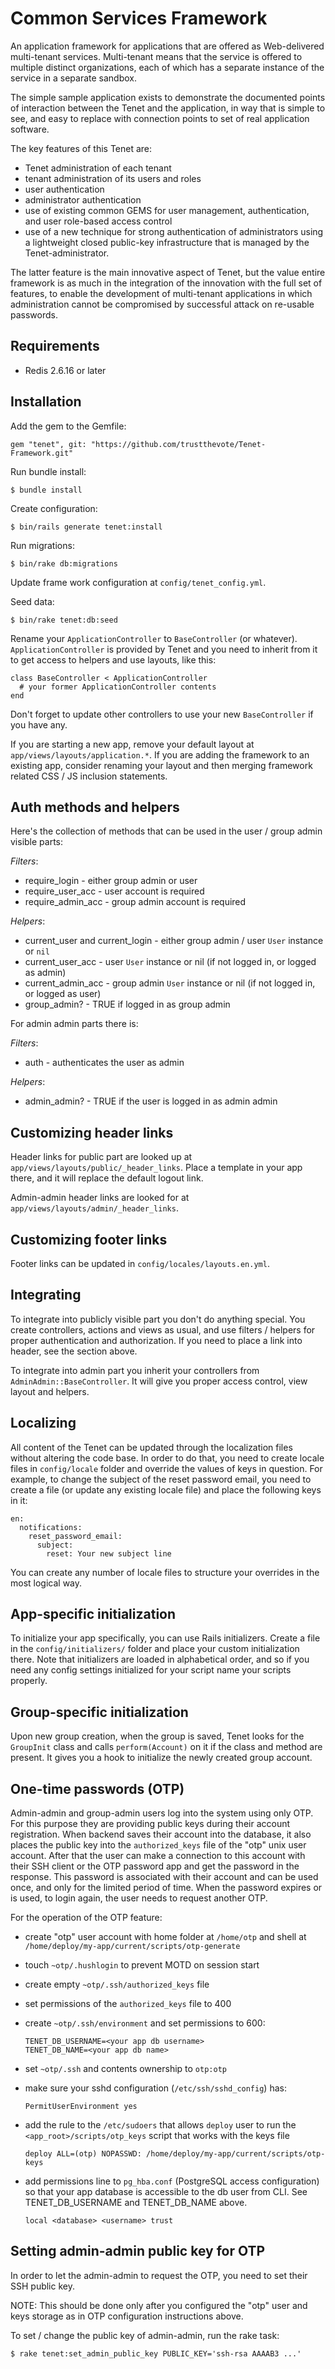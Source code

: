 Common Services Framework
=========================

An application framework for applications that are offered as Web-delivered multi-tenant services.
Multi-tenant means that the service is offered to multiple distinct organizations, each of which
has a separate instance of the service in a separate sandbox.

The simple sample application exists to demonstrate the documented points of interaction between
the Tenet and the application, in way that is simple to see, and easy to replace with connection
points to set of real application software.

The key features of this Tenet are:

* Tenet administration of each tenant
* tenant administration of its users and roles
* user authentication
* administrator authentication
* use of existing common GEMS for user management, authentication, and user role-based access control
* use of a new technique for strong authentication of administrators using a lightweight closed
  public-key infrastructure that is managed by the Tenet-administrator.

The latter feature is the main innovative aspect of Tenet, but the value entire framework is as much
in the integration of the innovation with the full set of features, to enable the development of
multi-tenant applications in which administration cannot be compromised by successful attack on
re-usable passwords.


Requirements
------------

* Redis 2.6.16 or later



Installation
------------

Add the gem to the Gemfile:

    gem "tenet", git: "https://github.com/trustthevote/Tenet-Framework.git"

Run bundle install:

    $ bundle install

Create configuration:

    $ bin/rails generate tenet:install

Run migrations:

    $ bin/rake db:migrations

Update frame work configuration at `config/tenet_config.yml`.

Seed data:

    $ bin/rake tenet:db:seed

Rename your `ApplicationController` to `BaseController` (or whatever).
`ApplicationController` is provided by Tenet and you need to inherit
from it to get access to helpers and use layouts, like this:

    class BaseController < ApplicationController
      # your former ApplicationController contents
    end

Don't forget to update other controllers to use your new `BaseController` if you have any.

If you are starting a new app, remove your default layout at
`app/views/layouts/application.*`. If you are adding the framework to an
existing app, consider renaming your layout and then merging framework
related CSS / JS inclusion statements.


Auth methods and helpers
------------------------

Here's the collection of methods that can be used in the user / group admin visible parts:

*Filters*:

* require_login - either group admin or user
* require_user_acc - user account is required
* require_admin_acc - group admin account is required

*Helpers*:

* current_user and current_login - either group admin / user `User` instance or `nil`
* current_user_acc - user `User` instance or nil (if not logged in, or logged as admin)
* current_admin_acc - group admin `User` instance or nil (if not logged in, or logged as user)
* group_admin? - TRUE if logged in as group admin


For admin admin parts there is:

*Filters*:

* auth - authenticates the user as admin

*Helpers*:

* admin_admin? - TRUE if the user is logged in as admin admin



Customizing header links
------------------------

Header links for public part are looked up at `app/views/layouts/public/_header_links`. Place a template in your app
there, and it will replace the default logout link.

Admin-admin header links are looked for at `app/views/layouts/admin/_header_links`.



Customizing footer links
------------------------

Footer links can be updated in `config/locales/layouts.en.yml`.




Integrating
-----------

To integrate into publicly visible part you don't do anything special. You create controllers, actions
and views as usual, and use filters / helpers for proper authentication and authorization. If you need
to place a link into header, see the section above.

To integrate into admin part you inherit your controllers from `AdminAdmin::BaseController`. It will give
you proper access control, view layout and helpers.



Localizing
----------

All content of the Tenet can be updated through the localization files without altering the code base.
In order to do that, you need to create locale files in `config/locale` folder and override the values
of keys in question. For example, to change the subject of the reset password email, you need to create
a file (or update any existing locale file) and place the following keys in it:

    en:
      notifications:
        reset_password_email:
          subject:
            reset: Your new subject line

You can create any number of locale files to structure your overrides in the most logical way.



App-specific initialization
---------------------------

To initialize your app specifically, you can use Rails initializers. Create a file in the
`config/initializers/` folder and place your custom initialization there. Note that initializers
are loaded in alphabetical order, and so if you need any config settings initialized for your script
name your scripts properly.


Group-specific initialization
-----------------------------

Upon new group creation, when the group is saved, Tenet looks for the `GroupInit` class and calls
`perform(Account)` on it if the class and method are present. It gives you a hook to initialize the
newly created group account.


One-time passwords (OTP)
------------------------

Admin-admin and group-admin users log into the system using only OTP.
For this purpose they are providing public keys during their account
registration. When backend saves their account into the database, it
also places the public key into the `authorized_keys` file of the "otp"
unix user account. After that the user can make a connection to this
account with their SSH client or the OTP password app and get the
password in the response. This password is associated with their account
and can be used once, and only for the limited period of time. When the
password expires or is used, to login again, the user needs to request
another OTP.

For the operation of the OTP feature:

  - create "otp" user account with home folder at `/home/otp` and shell
    at `/home/deploy/my-app/current/scripts/otp-generate`
  - touch `~otp/.hushlogin` to prevent MOTD on session start
  - create empty `~otp/.ssh/authorized_keys` file
  - set permissions of the `authorized_keys` file to 400
  - create `~otp/.ssh/environment` and set permissions to 600:

        TENET_DB_USERNAME=<your app db username>
        TENET_DB_NAME=<your app db name>

  - set `~otp/.ssh` and contents ownership to `otp:otp`
  - make sure your sshd configuration (`/etc/ssh/sshd_config`) has:

        PermitUserEnvironment yes

  - add the rule to the `/etc/sudoers` that allows `deploy` user to run
    the `<app_root>/scripts/otp_keys` script that works with the keys file

        deploy ALL=(otp) NOPASSWD: /home/deploy/my-app/current/scripts/otp-keys

  - add permissions line to `pg_hba.conf` (PostgreSQL access
    configuration) so that your app database is accessible to the db
    user from CLI. See TENET_DB_USERNAME and TENET_DB_NAME above.

        local <database> <username> trust



Setting admin-admin public key for OTP
--------------------------------------

In order to let the admin-admin to request the OTP, you need to set
their SSH public key.

NOTE: This should be done only after you configured the "otp" user and
keys storage as in OTP configuration instructions above.

To set / change the public key of admin-admin, run the rake task:

    $ rake tenet:set_admin_public_key PUBLIC_KEY='ssh-rsa AAAAB3 ...'
 
